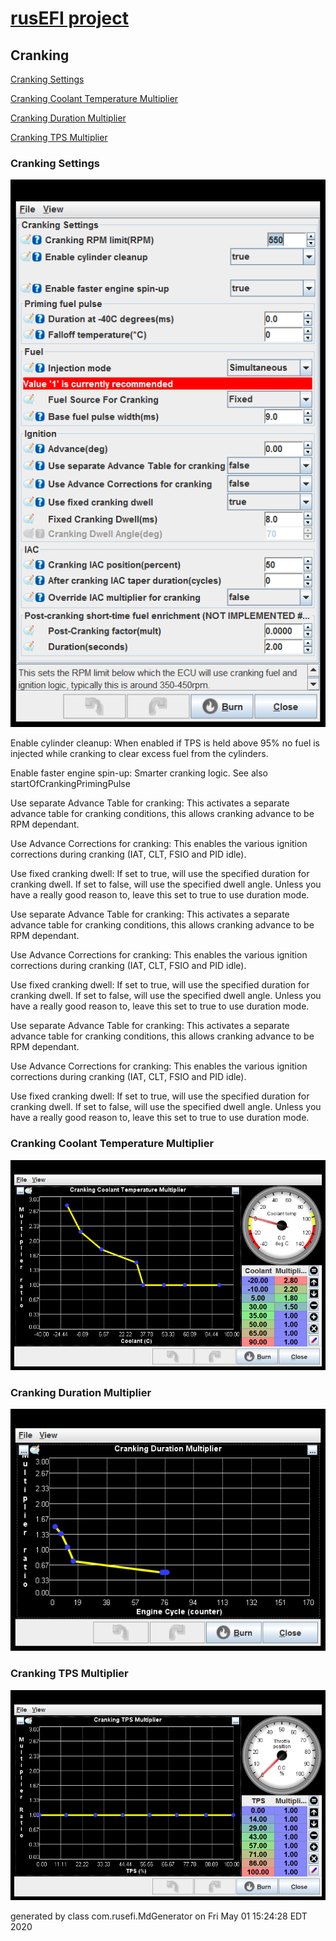# [rusEFI project](rusEFI-project)

## Cranking

[Cranking Settings](#cranking-settings)

[Cranking Coolant Temperature Multiplier](#cranking-coolant-temperature-multiplier)

[Cranking Duration Multiplier](#cranking-duration-multiplier)

[Cranking TPS Multiplier](#cranking-tps-multiplier)

### Cranking Settings

![x](Overview/TS_generated/dialog_Cranking_Settings.png)

Enable cylinder cleanup: When enabled if TPS is held above 95% no fuel is injected while cranking to clear excess fuel from the cylinders.

Enable faster engine spin-up: Smarter cranking logic.
See also startOfCrankingPrimingPulse

Use separate Advance Table for cranking: This activates a separate advance table for cranking conditions, this allows cranking advance to be RPM dependant.

Use Advance Corrections for cranking: This enables the various ignition corrections during cranking (IAT, CLT, FSIO and PID idle).

Use fixed cranking dwell: If set to true, will use the specified duration for cranking dwell. If set to false, will use the specified dwell angle. Unless you have a really good reason to, leave this set to true to use duration mode.

Use separate Advance Table for cranking: This activates a separate advance table for cranking conditions, this allows cranking advance to be RPM dependant.

Use Advance Corrections for cranking: This enables the various ignition corrections during cranking (IAT, CLT, FSIO and PID idle).

Use fixed cranking dwell: If set to true, will use the specified duration for cranking dwell. If set to false, will use the specified dwell angle. Unless you have a really good reason to, leave this set to true to use duration mode.

Use separate Advance Table for cranking: This activates a separate advance table for cranking conditions, this allows cranking advance to be RPM dependant.

Use Advance Corrections for cranking: This enables the various ignition corrections during cranking (IAT, CLT, FSIO and PID idle).

Use fixed cranking dwell: If set to true, will use the specified duration for cranking dwell. If set to false, will use the specified dwell angle. Unless you have a really good reason to, leave this set to true to use duration mode.

### Cranking Coolant Temperature Multiplier

![x](Overview/TS_generated/dialog_Cranking_Coolant_Temperature_Multiplier.png)

### Cranking Duration Multiplier

![x](Overview/TS_generated/dialog_Cranking_Duration_Multiplier.png)

### Cranking TPS Multiplier

![x](Overview/TS_generated/dialog_Cranking_TPS_Multiplier.png)

generated by class com.rusefi.MdGenerator on Fri May 01 15:24:28 EDT 2020
